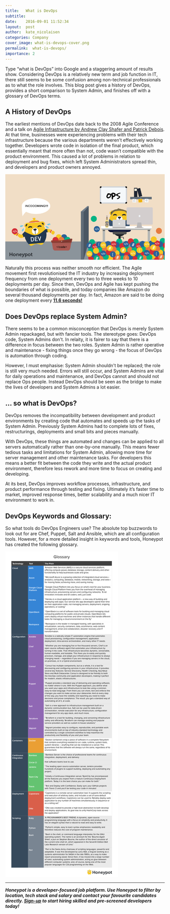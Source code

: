 ```yaml
---
title:   What is DevOps
subtitle:
date:    2016-09-01 11:52:34
layout:  post
author:  kate_nicolaisen
categories: Company
cover_image: what-is-devops-cover.png
permalink:  what-is-devops/
importance: 2
---
```


Type “what is DevOps” into Google and a staggering amount of results show. Considering DevOps is a relatively new term and job function in IT, there still seems to be some confusion among non-technical professionals as to what the role involves. This blog post gives a history of DevOps, provides a short comparison to System Admin, and finishes off with a glossary of DevOps terms.

<!--more-->

## A History of DevOps

The earliest mentions of DevOps date back to the 2008 Agile Conference and a talk on [Agile Infrastructure by Andrew Clay Shafer and Patrick Debois](http://www.slideshare.net/littleidea/agile-infrastructure-agile-2009). At that time, businesses were experiencing problems with their tech infrastructure because the various departments weren’t effectively working together. Developers wrote code in isolation of the final product, which essentially meant that more often than not, code wasn’t compatible with the product environment. This caused a lot of problems in relation to deployment and bug fixes, which left System Administrators spread thin, and developers and product owners annoyed.

![what-is-devlops.png](/assets/images/what-is-devlops.png)

Naturally this process was neither smooth nor efficient. The Agile movement first revolutionised the IT industry by increasing deployment frequency from one deployment every two to three weeks to 10 deployments per day. Since then, DevOps and Agile has kept pushing the boundaries of what is possible, and today companies like Amazon do several thousand deployments per day. In fact, Amazon are said to be doing one deployment every [**11.6 seconds!**](https://news.ycombinator.com/item?id=2971521)  

## Does DevOps replace System Admin? 

There seems to be a common misconception that DevOps is merely System Admin repackaged, but with fancier tools. The stereotype goes: DevOps code, System Admins don't. In relaity, it is fairer to say that there is a difference in focus between the two roles. System Admin is rather operative and maintenance - fixing things once they go wrong - the focus of DevOps is automation through coding. 

However, I must emphasise: System Admin shouldn't be replaced; the role is still very much needed. Errors will still occur, and System Admins are vital for daily operations and maintenance, and DevOps cannot and should not replace Ops people. Instead DevOps should be seen as the bridge to make the lives of developers and System Admins a lot easier. 

## … so what is DevOps?

DevOps removes the incompatibility between development and product environments by creating code that automates and speeds up the tasks of System Admin. Previously System Admins had to complete lots of fixes, restructurings, deployments and small bits and pieces manually. 

With DevOps, these things are automated and changes can be applied to all servers automatically rather than one-by-one manually. This means fewer tedious tasks and limitations for System Admin, allowing more time for server management and other maintenance tasks. For developers this means a better fit between the code they write and the actual product environment, therefore less rework and more time to focus on creating and developing. 

At its best, DevOps improves workflow processes, infrastructure, and product performance through testing and fixing. Ultimately it’s faster time to market, improved response times, better scalability and a much nicer IT environment to work in. 

## DevOps Keywords and Glossary:

So what tools do DevOps Engineers use? The absolute top buzzwords to look out for are Chef, Puppet, Salt and Ansible, which are all configuration tools. However, for a more detailed insight in keywords and tools, Honeypot has created the following glossary. 

![devops-glossary.png](/assets/images/devops-glossary.png)

***

***Honeypot is a developer-focused job platform. Use Honeypot to filter by location, tech stack and salary and contact your favourite candidates directly. [Sign-up](https://www.honeypot.io/pages/for_employers?utm_source=whatisdevops) to start hiring skilled and pre-screened developers today!***


